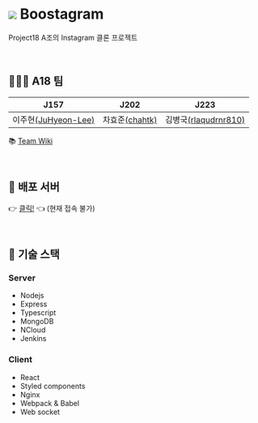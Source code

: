 # ![](https://i.imgur.com/l1PA300.png) Boostagram

Project18 A조의 Instagram 클론 프로젝트

<br>

## 🧑‍🤝‍🧑 A18 팀

| J157 | J202 | J223 |
| ---- | ---- | ---- |
| 이주현[(JuHyeon-Lee)](https://github.com/JuHyeon-Lee) | 차효준[(chahtk)](https://github.com/chahtk) | 김병국[(rlaqudrnr810)](https://github.com/rlaqudrnr810) |

📚 [Team Wiki](https://github.com/boostcamp-2020/Project18-A-Boostagram/wiki)

<br>

## 🚀 배포 서버

👉 [클릭!](118.67.128.232) 👈
(현재 접속 불가)

<br>

## 🔧 기술 스택

### Server
- Nodejs
- Express
- Typescript
- MongoDB
- NCloud
- Jenkins

### Client
- React
- Styled components
- Nginx
- Webpack & Babel
- Web socket

